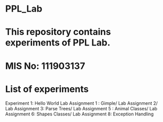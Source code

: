 # PPL_Lab
# This repository contains experiments of PPL Lab.
# MIS No: 111903137
# List of experiments
Experiment 1: Hello World
Lab Assignment 1 : Gimple/
Lab Assignment 2/
Lab Assignment 3: Parse Trees/
Lab Assignment 5 : Animal Classes/
Lab Assignment 6: Shapes Classes/
Lab Assignment 8: Exception Handling
